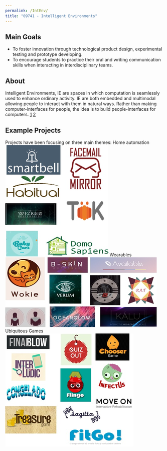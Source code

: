 ```yaml
---
permalink: /IntEnv/
title: "09741 - Intelligent Environments"
---
```

## Main Goals

- To foster innovation through technological product design, 
experimental testing and prototype developing. 
- To encourage students to practice their oral and writing communication skills 
when interacting in interdisciplinary teams.

## About
Intelligent Environments, IE are spaces in which computation is seamlessly used to enhance ordinary activity. 
IE are both embedded and multimodal allowing people to interact with them in natural ways. 
Rather than making computer-interfaces for people, the idea is to build people-interfaces for computers.
[1](https://www.aaai.org/Papers/AAAI/1998/AAAI98-077.pdf)
[2](https://hcis-journal.springeropen.com/articles/10.1186/2192-1962-3-12)

## Example Projects
Projects have been focusing on three main themes:
Home automation
![image info](/assets/images/Domotica1.jpg)
Wearables
![image info](/assets/images/Wearables.jpg)
Ubiquitous Games
![image info](/assets/images/UbiGames.jpg)